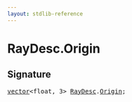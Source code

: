 ```yaml
---
layout: stdlib-reference
---
```


# RayDesc.Origin

## Signature
<pre>
<a href="/stdlib-reference/types/vector/index" class="code_type">vector</a>&lt;<span class="code_keyword">float</span>, 3&gt; <a href="/stdlib-reference/types/RayDesc/index" class="code_type">RayDesc</a>.<a href="/stdlib-reference/types/RayDesc/Origin">Origin</a>;
</pre>

